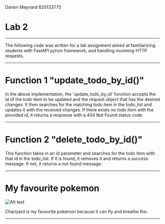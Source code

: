 Darien Maynard 620133775

# Lab 2

----------------------------------------------------------------------------------------------

The following code was written for a lab assignment aimed at familiarizing 
students with FastAPI pyhon framework, and handling incoming HTTP requests.

----------------------------------------------------------------------------------------------

# Function 1 "update_todo_by_id()"

In the above implementation, the 'update_todo_by_id' function accepts the id of the todo item to be updated and the request object that has the desired changes. It then searches for the matching todo item in the todo_list and updates it with the received changes. If there exists no todo item with the provided id, it returns a response with a 404 Not Found status code.

----------------------------------------------------------------------------------------------

# Function 2 "delete_todo_by_id()"

This function takes in an id parameter and searches for the todo item with that id in the todo_list. If it is found, it removes it and returns a success message. If not, it returns a not found message.

----------------------------------------------------------------------------------------------

# My favourite pokemon

<img src="https://venturebeat.com/wp-content/uploads/2013/10/mega-charizard-x_official-art_300dpi.jpg?w=1200&strip=all" alt="Alt text" title="Charizard">

Charizard is my favourite pokemon because it can fly and breathe fire.


----------------------------------------------------------------------------------------------
